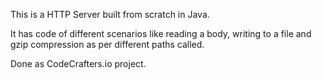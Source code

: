 This is a HTTP Server built from scratch in Java.

It has code of different scenarios like reading a body, writing to a file and gzip compression as per different paths called.

Done as CodeCrafters.io project.
